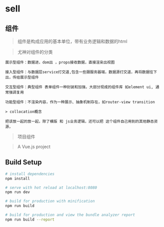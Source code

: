 
# sell
## 组件 ##

> 组件是构成应用的基本单位，带有业务逻辑和数据的html

>尤神对组件的分类
```
展示型组件：数据进，dom出 ，props接收数据，直接渲染出视图

接入型组件：与数据层service打交道,包含一些跟服务器端，数据源打交道，再将数据往下出，传给展示型组件

交互型组件：典型组件 表单组件一种封装和加强，大部分现成的组件库 如element ui, 通常强调复用

功能型组件：不渲染内容，作为一种展示、抽象机制存在，如router-view transition

> collocation概念

把该放一起的放一起，除了模版 和 js业务逻辑，还可以把 这个组件自己用到的其他静态资源，
```
> 项目组件



> A Vue.js project

## Build Setup

``` bash
# install dependencies
npm install

# serve with hot reload at localhost:8080
npm run dev

# build for production with minification
npm run build

# build for production and view the bundle analyzer report
npm run build --report
```
